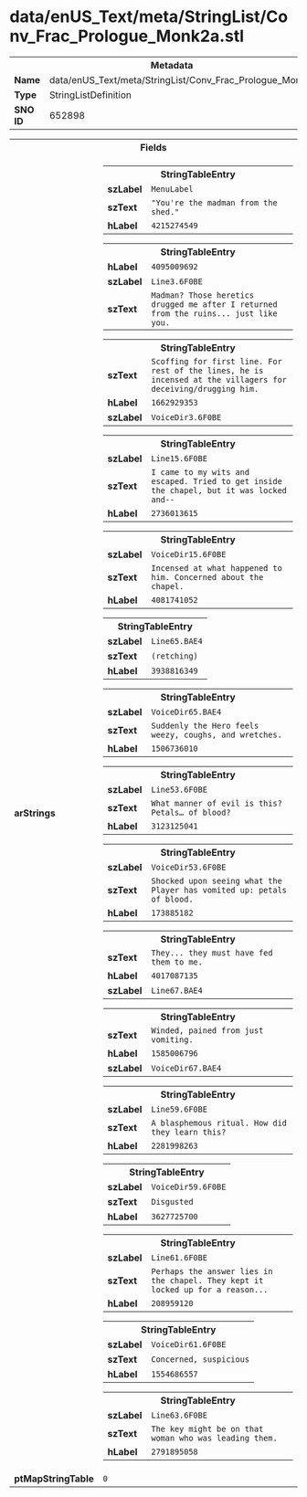 <h1>data/enUS_Text/meta/StringList/Conv_Frac_Prologue_Monk2a.stl</h1><table><tr><th colspan="100%">Metadata</th></tr><tr><td><b>Name</b></td><td>data/enUS_Text/meta/StringList/Conv_Frac_Prologue_Monk2a.stl</td></tr><tr><td><b>Type</b></td><td>StringListDefinition</td></tr><tr><td><b>SNO ID</b></td><td>652898</td></tr></table>

<table><tr><th colspan="100%">Fields</th></tr><tr><td><b>arStrings</b></td><td><table><tr><th colspan="100%">StringTableEntry</th></tr><tr><td><b>szLabel</b></td><td><code>MenuLabel</code></td></tr><tr><td><b>szText</b></td><td><code>"You're the madman from the shed."</code></td></tr><tr><td><b>hLabel</b></td><td><code>4215274549</code></td></tr></table>


<table><tr><th colspan="100%">StringTableEntry</th></tr><tr><td><b>hLabel</b></td><td><code>4095009692</code></td></tr><tr><td><b>szLabel</b></td><td><code>Line3.6F0BE</code></td></tr><tr><td><b>szText</b></td><td><code>Madman? Those heretics drugged me after I returned from the ruins... just like you.</code></td></tr></table>


<table><tr><th colspan="100%">StringTableEntry</th></tr><tr><td><b>szText</b></td><td><code>Scoffing for first line. For rest of the lines, he is incensed at the villagers for deceiving/drugging him.</code></td></tr><tr><td><b>hLabel</b></td><td><code>1662929353</code></td></tr><tr><td><b>szLabel</b></td><td><code>VoiceDir3.6F0BE</code></td></tr></table>


<table><tr><th colspan="100%">StringTableEntry</th></tr><tr><td><b>szLabel</b></td><td><code>Line15.6F0BE</code></td></tr><tr><td><b>szText</b></td><td><code>I came to my wits and escaped. Tried to get inside the chapel, but it was locked and--</code></td></tr><tr><td><b>hLabel</b></td><td><code>2736013615</code></td></tr></table>


<table><tr><th colspan="100%">StringTableEntry</th></tr><tr><td><b>szLabel</b></td><td><code>VoiceDir15.6F0BE</code></td></tr><tr><td><b>szText</b></td><td><code>Incensed at what happened to him. Concerned about the chapel.</code></td></tr><tr><td><b>hLabel</b></td><td><code>4081741052</code></td></tr></table>


<table><tr><th colspan="100%">StringTableEntry</th></tr><tr><td><b>szLabel</b></td><td><code>Line65.BAE4</code></td></tr><tr><td><b>szText</b></td><td><code>(retching)</code></td></tr><tr><td><b>hLabel</b></td><td><code>3938816349</code></td></tr></table>


<table><tr><th colspan="100%">StringTableEntry</th></tr><tr><td><b>szLabel</b></td><td><code>VoiceDir65.BAE4</code></td></tr><tr><td><b>szText</b></td><td><code>Suddenly the Hero feels weezy, coughs, and wretches.</code></td></tr><tr><td><b>hLabel</b></td><td><code>1506736010</code></td></tr></table>


<table><tr><th colspan="100%">StringTableEntry</th></tr><tr><td><b>szLabel</b></td><td><code>Line53.6F0BE</code></td></tr><tr><td><b>szText</b></td><td><code>What manner of evil is this? Petals… of blood?</code></td></tr><tr><td><b>hLabel</b></td><td><code>3123125041</code></td></tr></table>


<table><tr><th colspan="100%">StringTableEntry</th></tr><tr><td><b>szLabel</b></td><td><code>VoiceDir53.6F0BE</code></td></tr><tr><td><b>szText</b></td><td><code>Shocked upon seeing what the Player has vomited up: petals of blood.</code></td></tr><tr><td><b>hLabel</b></td><td><code>173885182</code></td></tr></table>


<table><tr><th colspan="100%">StringTableEntry</th></tr><tr><td><b>szText</b></td><td><code>They... they must have fed them to me.</code></td></tr><tr><td><b>hLabel</b></td><td><code>4017087135</code></td></tr><tr><td><b>szLabel</b></td><td><code>Line67.BAE4</code></td></tr></table>


<table><tr><th colspan="100%">StringTableEntry</th></tr><tr><td><b>szText</b></td><td><code>Winded, pained from just vomiting.</code></td></tr><tr><td><b>hLabel</b></td><td><code>1585006796</code></td></tr><tr><td><b>szLabel</b></td><td><code>VoiceDir67.BAE4</code></td></tr></table>


<table><tr><th colspan="100%">StringTableEntry</th></tr><tr><td><b>szLabel</b></td><td><code>Line59.6F0BE</code></td></tr><tr><td><b>szText</b></td><td><code>A blasphemous ritual. How did they learn this?</code></td></tr><tr><td><b>hLabel</b></td><td><code>2281998263</code></td></tr></table>


<table><tr><th colspan="100%">StringTableEntry</th></tr><tr><td><b>szLabel</b></td><td><code>VoiceDir59.6F0BE</code></td></tr><tr><td><b>szText</b></td><td><code>Disgusted</code></td></tr><tr><td><b>hLabel</b></td><td><code>3627725700</code></td></tr></table>


<table><tr><th colspan="100%">StringTableEntry</th></tr><tr><td><b>szLabel</b></td><td><code>Line61.6F0BE</code></td></tr><tr><td><b>szText</b></td><td><code>Perhaps the answer lies in the chapel. They kept it locked up for a reason...</code></td></tr><tr><td><b>hLabel</b></td><td><code>208959120</code></td></tr></table>


<table><tr><th colspan="100%">StringTableEntry</th></tr><tr><td><b>szLabel</b></td><td><code>VoiceDir61.6F0BE</code></td></tr><tr><td><b>szText</b></td><td><code>Concerned, suspicious</code></td></tr><tr><td><b>hLabel</b></td><td><code>1554686557</code></td></tr></table>


<table><tr><th colspan="100%">StringTableEntry</th></tr><tr><td><b>szLabel</b></td><td><code>Line63.6F0BE</code></td></tr><tr><td><b>szText</b></td><td><code>The key might be on that woman who was leading them.</code></td></tr><tr><td><b>hLabel</b></td><td><code>2791895058</code></td></tr></table>


</td></tr><tr><td><b>ptMapStringTable</b></td><td><code>0</code></td></tr></table>

